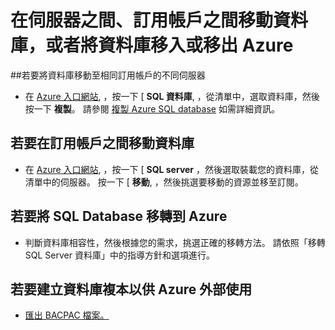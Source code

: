 <properties
    pageTitle="在伺服器之間、訂用帳戶之間移動資料庫，或者將資料庫移入或移出 Azure。"
    description="複製、移動和移轉 Azure SQL Database 中的資料和資料庫的簡單步驟。"
    services="sql-database"
    documentationCenter=""
    authors="v-shysun"
    manager="msmets"
    editor=""/>

<tags
    ms.service="sql-database"
    ms.workload="data-management"
    ms.tgt_pltfrm="na"
    ms.devlang="na"
    ms.topic="article"
    ms.date="12/11/2015"
    ms.author="v-shysun"/>

# 在伺服器之間、訂用帳戶之間移動資料庫，或者將資料庫移入或移出 Azure
##若要將資料庫移動至相同訂用帳戶的不同伺服器
- 在 [Azure 入口網站](https://portal.azure.com), ，按一下 [ **SQL 資料庫**, ，從清單中，選取資料庫，然後按一下 **複製**。 請參閱 [複製 Azure SQL database](sql-database-copy.md) 如需詳細資訊。

## 若要在訂用帳戶之間移動資料庫
- 在 [Azure 入口網站](https://portal.azure.com), ，按一下 [ **SQL server** ，然後選取裝載您的資料庫，從清單中的伺服器。 按一下 [ **移動**, ，然後挑選要移動的資源並移至訂閱。

## 若要將 SQL Database 移轉到 Azure
- 判斷資料庫相容性，然後根據您的需求，挑選正確的移轉方法。 請依照「移轉 SQL Server 資料庫」中的指導方針和選項進行。

## 若要建立資料庫複本以供 Azure 外部使用
- [匯出 BACPAC 檔案。](sql-database-export.md)

